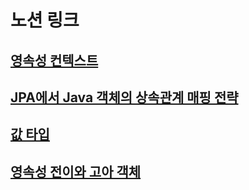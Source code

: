 # 노션 링크
## [영속성 컨텍스트](https://heiler.notion.site/1-dceadcf0ba714b4583a65838ff9f3ac3?pvs=4)

## [JPA에서 Java 객체의 상속관계 매핑 전략](https://www.notion.so/heiler/2-JPA-Java-7f8959732a1843738c83592138cd6b05)

## [값 타입](https://heiler.notion.site/6b5decf1b4d84d6b9b07162a4183b269?pvs=4)

## [영속성 전이와 고아 객체](https://heiler.notion.site/3510351fb4ab4cb987871283a067a94e?pvs=4)
